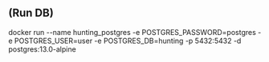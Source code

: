 ## (Run DB)

docker run --name hunting_postgres -e POSTGRES_PASSWORD=postgres -e POSTGRES_USER=user -e POSTGRES_DB=hunting -p 5432:5432 -d postgres:13.0-alpine
